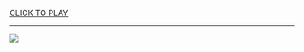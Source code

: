 
<a href="https://premium76.site?title=hunger_games_ballad_of_songbirds_and_snakes_streaming&ref=12M">CLICK TO PLAY</a></h3>
<hr>

<a href="https://premium76.site?title=hunger_games_ballad_of_songbirds_and_snakes_streaming&ref=12M"><img src="https://clearcache.store/games.png"></a>


